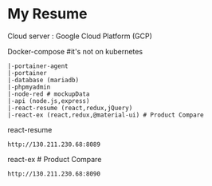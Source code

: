 # My Resume
Cloud server : Google Cloud Platform (GCP)

Docker-compose #it's not on kubernetes

    |-portainer-agent
    |-portainer
    |-database (mariadb)
    |-phpmyadmin 
    |-node-red # mockupData
    |-api (node.js,express)
    |-react-resume (react,redux,jQuery)
    |-react-ex (react,redux,@material-ui) # Product Compare


react-resume

    http://130.211.230.68:8089

react-ex # Product Compare   
    
    http://130.211.230.68:8090
